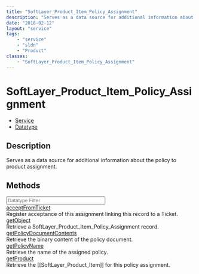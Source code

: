 ```yaml
---
title: "SoftLayer_Product_Item_Policy_Assignment"
description: "Serves as a data source for additional information about the policy to product assignment."
date: "2018-02-12"
layout: "service"
tags:
    - "service"
    - "sldn"
    - "Product"
classes:
    - "SoftLayer_Product_Item_Policy_Assignment"
---
```

# SoftLayer_Product_Item_Policy_Assignment
<div id='service-datatype'>
    <ul id='sldn-reference-tabs'>
    <li id='service'> <a href='/reference/services/SoftLayer_Product_Item_Policy_Assignment' >Service</a></li>    <li id='datatype'> <a href='/reference/datatypes/SoftLayer_Product_Item_Policy_Assignment' >Datatype</a></li>
    </ul>
</div>

## Description
Serves as a data source for additional information about the policy to product assignment.



        
<div id="properties" class="content">
    <h2>Methods</h2>
    <div class="view-filters">
        <div class="clearfix">
            <div class="search-input-box">
                <input placeholder="Datatype Filter" onkeyup="titleSearch(inputId='edit-combine', divId='method-div', elementClass='method-row')" 
                    type="text" id="edit-combine" value="" size="30" maxlength="128" class="form-text">
            </div>
        </div>
    </div>
    <div id="method-div">
            <div class="method-row">
                        <span class='view-field-title'><a href='/reference/services/SoftLayer_Product_Item_Policy_Assignment/acceptFromTicket'> acceptFromTicket</a> </span>
            <div class='views-field-body'>Register acceptance of this assignment linking this record to a Ticket.</div>
        </div>
            <div class="method-row">
                        <span class='view-field-title'><a href='/reference/services/SoftLayer_Product_Item_Policy_Assignment/getObject'> getObject</a> </span>
            <div class='views-field-body'>Retrieve a SoftLayer_Product_Item_Policy_Assignment record.</div>
        </div>
            <div class="method-row">
                        <span class='view-field-title'><a href='/reference/services/SoftLayer_Product_Item_Policy_Assignment/getPolicyDocumentContents'> getPolicyDocumentContents</a> </span>
            <div class='views-field-body'>Retrieve the binary content of the policy document.</div>
        </div>
            <div class="method-row">
                        <span class='view-field-title'><a href='/reference/services/SoftLayer_Product_Item_Policy_Assignment/getPolicyName'> getPolicyName</a> </span>
            <div class='views-field-body'>Retrieve the name of the assigned policy.</div>
        </div>
            <div class="method-row">
                        <span class='view-field-title'><a href='/reference/services/SoftLayer_Product_Item_Policy_Assignment/getProduct'> getProduct</a> </span>
            <div class='views-field-body'>Retrieve the [[SoftLayer_Product_Item]] for this policy assignment.</div>
        </div>
        </div>
</div>

